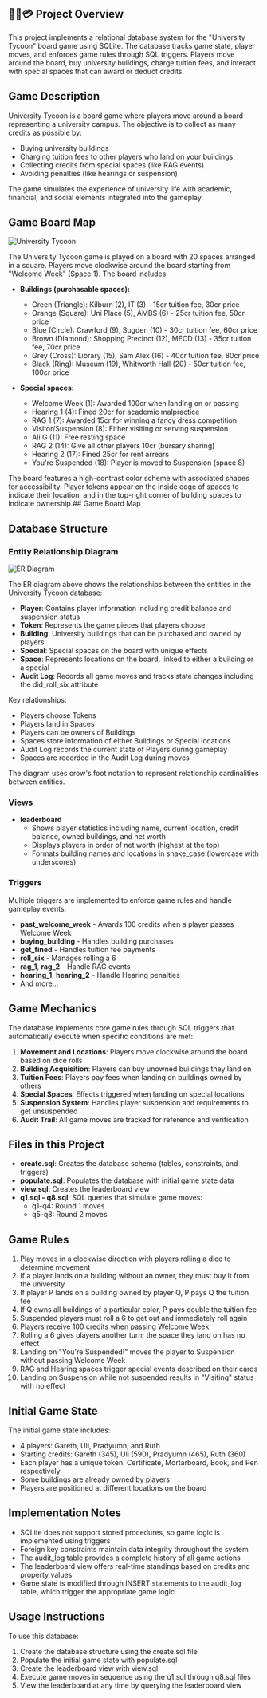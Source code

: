 ## 🎲🎩💳 Project Overview

This project implements a relational database system for the "University Tycoon" board game using SQLite. The database tracks game state, player moves, and enforces game rules through SQL triggers. Players move around the board, buy university buildings, charge tuition fees, and interact with special spaces that can award or deduct credits.


## Game Description

University Tycoon is a board game where players move around a board representing a university campus. The objective is to collect as many credits as possible by:
- Buying university buildings
- Charging tuition fees to other players who land on your buildings
- Collecting credits from special spaces (like RAG events)
- Avoiding penalties (like hearings or suspension)

The game simulates the experience of university life with academic, financial, and social elements integrated into the gameplay.

## Game Board Map

![University Tycoon](https://github.com/user-attachments/assets/43b0faf3-5757-43a4-b663-ef2d31669ae2)

The University Tycoon game is played on a board with 20 spaces arranged in a square. Players move clockwise around the board starting from "Welcome Week" (Space 1). The board includes:

- **Buildings (purchasable spaces):**
  - Green (Triangle): Kilburn (2), IT (3) - 15cr tuition fee, 30cr price
  - Orange (Square): Uni Place (5), AMBS (6) - 25cr tuition fee, 50cr price
  - Blue (Circle): Crawford (9), Sugden (10) - 30cr tuition fee, 60cr price
  - Brown (Diamond): Shopping Precinct (12), MECD (13) - 35cr tuition fee, 70cr price
  - Grey (Cross): Library (15), Sam Alex (16) - 40cr tuition fee, 80cr price
  - Black (Ring): Museum (19), Whitworth Hall (20) - 50cr tuition fee, 100cr price

- **Special spaces:**
  - Welcome Week (1): Awarded 100cr when landing on or passing
  - Hearing 1 (4): Fined 20cr for academic malpractice
  - RAG 1 (7): Awarded 15cr for winning a fancy dress competition
  - Visitor/Suspension (8): Either visiting or serving suspension
  - Ali G (11): Free resting space
  - RAG 2 (14): Give all other players 10cr (bursary sharing)
  - Hearing 2 (17): Fined 25cr for rent arrears
  - You're Suspended (18): Player is moved to Suspension (space 8)

The board features a high-contrast color scheme with associated shapes for accessibility. Player tokens appear on the inside edge of spaces to indicate their location, and in the top-right corner of building spaces to indicate ownership.## Game Board Map

## Database Structure

### Entity Relationship Diagram

![ER Diagram](https://github.com/user-attachments/assets/1cfe91ab-1a98-4b53-b825-5ab51648b13a)

The ER diagram above shows the relationships between the entities in the University Tycoon database:
- **Player**: Contains player information including credit balance and suspension status
- **Token**: Represents the game pieces that players choose
- **Building**: University buildings that can be purchased and owned by players
- **Special**: Special spaces on the board with unique effects
- **Space**: Represents locations on the board, linked to either a building or a special
- **Audit Log**: Records all game moves and tracks state changes including the did_roll_six attribute

Key relationships:
- Players choose Tokens
- Players land in Spaces
- Players can be owners of Buildings
- Spaces store information of either Buildings or Special locations
- Audit Log records the current state of Players during gameplay
- Spaces are recorded in the Audit Log during moves

The diagram uses crow's foot notation to represent relationship cardinalities between entities.

### Views

- **leaderboard**
  - Shows player statistics including name, current location, credit balance, owned buildings, and net worth
  - Displays players in order of net worth (highest at the top)
  - Formats building names and locations in snake_case (lowercase with underscores)

### Triggers

Multiple triggers are implemented to enforce game rules and handle gameplay events:

- **past_welcome_week** - Awards 100 credits when a player passes Welcome Week
- **buying_building** - Handles building purchases
- **get_fined** - Handles tuition fee payments
- **roll_six** - Manages rolling a 6
- **rag_1**, **rag_2** - Handle RAG events
- **hearing_1**, **hearing_2** - Handle Hearing penalties
- And more...

## Game Mechanics

The database implements core game rules through SQL triggers that automatically execute when specific conditions are met:

1. **Movement and Locations**: Players move clockwise around the board based on dice rolls
2. **Building Acquisition**: Players can buy unowned buildings they land on
3. **Tuition Fees**: Players pay fees when landing on buildings owned by others
4. **Special Spaces**: Effects triggered when landing on special locations
5. **Suspension System**: Handles player suspension and requirements to get unsuspended
6. **Audit Trail**: All game moves are tracked for reference and verification

## Files in this Project

- **create.sql**: Creates the database schema (tables, constraints, and triggers)
- **populate.sql**: Populates the database with initial game state data
- **view.sql**: Creates the leaderboard view
- **q1.sql - q8.sql**: SQL queries that simulate game moves:
  - q1-q4: Round 1 moves
  - q5-q8: Round 2 moves

## Game Rules

1. Play moves in a clockwise direction with players rolling a dice to determine movement
2. If a player lands on a building without an owner, they must buy it from the university
3. If player P lands on a building owned by player Q, P pays Q the tuition fee
4. If Q owns all buildings of a particular color, P pays double the tuition fee
5. Suspended players must roll a 6 to get out and immediately roll again
6. Players receive 100 credits when passing Welcome Week
7. Rolling a 6 gives players another turn; the space they land on has no effect
8. Landing on "You're Suspended!" moves the player to Suspension without passing Welcome Week
9. RAG and Hearing spaces trigger special events described on their cards
10. Landing on Suspension while not suspended results in "Visiting" status with no effect

## Initial Game State

The initial game state includes:

- 4 players: Gareth, Uli, Pradyumn, and Ruth
- Starting credits: Gareth (345), Uli (590), Pradyumn (465), Ruth (360)
- Each player has a unique token: Certificate, Mortarboard, Book, and Pen respectively
- Some buildings are already owned by players
- Players are positioned at different locations on the board

## Implementation Notes

- SQLite does not support stored procedures, so game logic is implemented using triggers
- Foreign key constraints maintain data integrity throughout the system
- The audit_log table provides a complete history of all game actions
- The leaderboard view offers real-time standings based on credits and property values
- Game state is modified through INSERT statements to the audit_log table, which trigger the appropriate game logic

## Usage Instructions

To use this database:

1. Create the database structure using the create.sql file
2. Populate the initial game state with populate.sql
3. Create the leaderboard view with view.sql
4. Execute game moves in sequence using the q1.sql through q8.sql files
5. View the leaderboard at any time by querying the leaderboard view
